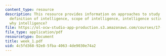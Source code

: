 ```yaml
---
content_type: resource
description: This resource provides information on approaches to study of intelligence,
  definition of intelligence, scope of intelligence, intelligence sctivities or disciplines,
  why intelligence?
file: https://ol-ocw-studio-app-production.s3.amazonaws.com/courses/17-908-reading-seminar-in-social-science-intelligence-and-national-security-fall-2005/4c5fd36892e85fba40634de9030e74a2_week_1.pdf
file_type: application/pdf
resourcetype: Document
title: week_1.pdf
uid: 4c5fd368-92e8-5fba-4063-4de9030e74a2
---
```

